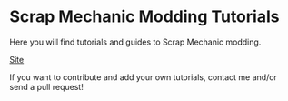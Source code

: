 # Scrap Mechanic Modding Tutorials
Here you will find tutorials and guides to Scrap Mechanic modding.

[Site](https://fagiano0.github.io/Scrap-Mechanic-Modding-Tutorials/)

If you want to contribute and add your own tutorials, contact me and/or send a pull request!